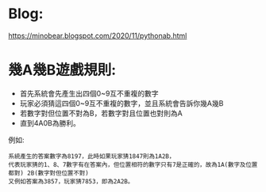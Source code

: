 # Blog:
https://minobear.blogspot.com/2020/11/pythonab.html

# 幾A幾B遊戲規則:
  * 首先系統會先產生出四個0~9互不重複的數字
  * 玩家必須猜這四個0~9互不重複的數字，並且系統會告訴你幾A幾B
  * 若數字對但位置不對為B，若數字對且位置也對則為A
  * 直到4A0B為勝利。

例如:
```
系統產生的答案數字為8197，此時如果玩家猜1847則為1A2B，
代表玩家猜的1、8、7數字有在答案內，但位置相符的數字只有7是正確的，故為1A(數字及位置都對) 2B(數字對但位置不對)  
又例如答案為3857，玩家猜7853，即為2A2B。
```
